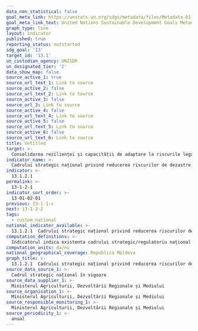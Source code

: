 ```yaml
---
data_non_statistical: false
goal_meta_link: https://unstats.un.org/sdgs/metadata/files/Metadata-01-05-03.pdf
goal_meta_link_text: United Nations Sustainable Development Goals Metadata (pdf 759kB)
graph_type: line
layout: indicator
published: true
reporting_status: notstarted
sdg_goal: '13'
target_id: '13.1'
un_custodian_agency: UNISDR
un_designated_tier: '2'
data_show_map: false
source_active_1: true
source_url_text_1: Link to source
source_active_2: false
source_url_text_2: Link to Source
source_active_3: false
source_url_3: Link to source
source_active_4: false
source_url_text_4: Link to source
source_active_5: false
source_url_text_5: Link to source
source_active_6: false
source_url_text_6: Link to source
title: Untitled
target: >-
  Consolidarea rezilienței și capacității de adaptare la riscurile legate de climă și dezastrele naturale în toate țările
indicator_name: >-
  Cadrului strategic național privind reducerea riscurilor de dezastre, aliniate la Cadrul de la Sendai privind reducerea riscurilor de dezastre pentru 2015-2030, adoptat si implementat
indicator: >-
  13.1.2.1
permalink: >-
  13-1-2-1
indicator_sort_order: >-
  13-01-02-01
previous: 13-1-1-c
next: 13-1-2-2
tags:
  - custom.national
national_indicator_available: >-
  13.1.2.1  Cadrului strategic național privind reducerea riscurilor de dezastre, aliniate la Cadrul de la Sendai privind reducerea riscurilor de dezastre pentru 2015-2030, adoptat si implementat
computation_definitions: >-
  Indicatorul indica existenta cadrului strategic/regulatoriu național privind reducerea riscurilor de dezastre (RRD). Se recomanda a considera strategia naționala de reducere a riscurilor de dezastre aliniata la Cadrul de la Sendai privind reducerea riscurilor de dezastre 2015-2030 daca aceasta strategie îndeplinește cerințele minime prezentate în paragraful 27 litera (b) din Cadrul de la Sendai. Indicator calitativ de tip "Da/Nu".
computation_units: da/nu
national_geographical_coverage: Republica Moldova
graph_title: >-
  13.1.2.1  Cadrului strategic național privind reducerea riscurilor de dezastre, aliniate la Cadrul de la Sendai privind reducerea riscurilor de dezastre pentru 2015-2030, adoptat si implementat
source_data_source_1: >-
  Cadrul strategic național în vigoare
source_data_supplier_1: >-
  Ministerul Agriculturii, Dezvoltării Regionale și Mediului
source_organisation_1: >-
  Ministerul Agriculturii, Dezvoltării Regionale și Mediului
source_responsible_monitoring_1: >-
  Ministerul Agriculturii, Dezvoltării Regionale și Mediului
source_periodicity_1: >-
  anual
---
```

